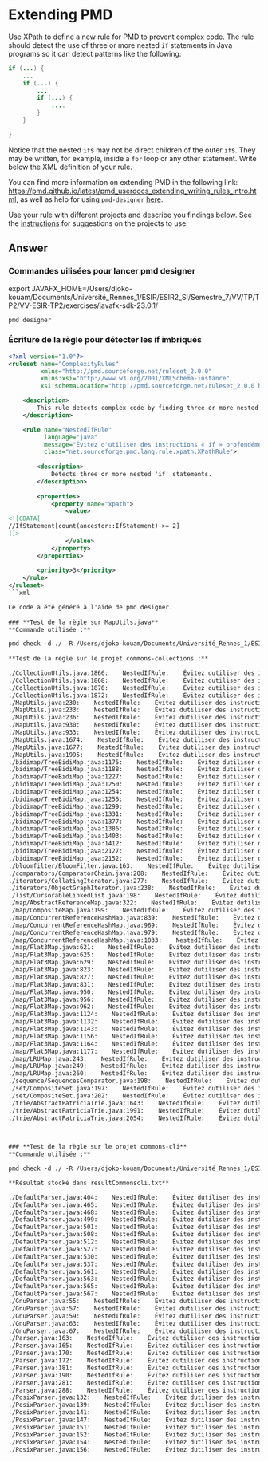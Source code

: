 # Extending PMD

Use XPath to define a new rule for PMD to prevent complex code. The rule should detect the use of three or more nested `if` statements in Java programs so it can detect patterns like the following:

```Java
if (...) {
    ...
    if (...) {
        ...
        if (...) {
            ....
        }
    }

}
```
Notice that the nested `if`s may not be direct children of the outer `if`s. They may be written, for example, inside a `for` loop or any other statement.
Write below the XML definition of your rule.

You can find more information on extending PMD in the following link: https://pmd.github.io/latest/pmd_userdocs_extending_writing_rules_intro.html, as well as help for using `pmd-designer` [here](./designer-help.md).

Use your rule with different projects and describe you findings below. See the [instructions](../sujet.md) for suggestions on the projects to use.

## Answer

### **Commandes uilisées pour lancer pmd designer**
export JAVAFX_HOME=/Users/djoko-kouam/Documents/Université_Rennes_1/ESIR/ESIR2_SI/Semestre_7/VV/TP/TP2/VV-ESIR-TP2/exercises/javafx-sdk-23.0.1/
    
    pmd designer
    
### **Écriture de la règle pour détecter les if imbriqués**

```xml
<?xml version="1.0"?>
<ruleset name="ComplexityRules"
         xmlns="http://pmd.sourceforge.net/ruleset_2.0.0"
         xmlns:xsi="http://www.w3.org/2001/XMLSchema-instance"
         xsi:schemaLocation="http://pmd.sourceforge.net/ruleset_2.0.0 http://pmd.sourceforge.net/ruleset_2.0.0.xsd">

    <description>
        This rule detects complex code by finding three or more nested 'if' statements.
    </description>

    <rule name="NestedIfRule"
          language="java"
          message="Évitez d'utiliser des instructions « if » profondément imbriquées. Envisagez de remanier le code pour en améliorer la lisibilité et la maintenance."
          class="net.sourceforge.pmd.lang.rule.xpath.XPathRule">
        
        <description>
            Detects three or more nested 'if' statements.
        </description>
        
        <properties>
            <property name="xpath">
                <value>
<![CDATA[
//IfStatement[count(ancestor::IfStatement) >= 2]
]]>
                </value>
            </property>
        </properties>
        
        <priority>3</priority>
    </rule>
</ruleset>
```xml

Ce code a été généré à l'aide de pmd designer.
    
### **Test de la règle sur MapUtils.java**
**Commande utilisée :**

pmd check -d ./ -R /Users/djoko-kouam/Documents/Université_Rennes_1/ESIR/ESIR2_SI/Semestre_7/VV/TP/TP2/VV-ESIR-TP2/exercises/complexity-rules.xml -f text -r resultCommonscollections.txt
    
**Test de la règle sur le projet commons-collections :**

./CollectionUtils.java:1866:    NestedIfRule:    Évitez dutiliser des instructions « if » profondément imbriquées. Envisagez de remanier le code pour en améliorer la lisibilité et la maintenance.
./CollectionUtils.java:1868:    NestedIfRule:    Évitez dutiliser des instructions « if » profondément imbriquées. Envisagez de remanier le code pour en améliorer la lisibilité et la maintenance.
./CollectionUtils.java:1870:    NestedIfRule:    Évitez dutiliser des instructions « if » profondément imbriquées. Envisagez de remanier le code pour en améliorer la lisibilité et la maintenance.
./CollectionUtils.java:1872:    NestedIfRule:    Évitez dutiliser des instructions « if » profondément imbriquées. Envisagez de remanier le code pour en améliorer la lisibilité et la maintenance.
./MapUtils.java:230:    NestedIfRule:    Évitez dutiliser des instructions « if » profondément imbriquées. Envisagez de remanier le code pour en améliorer la lisibilité et la maintenance.
./MapUtils.java:233:    NestedIfRule:    Évitez dutiliser des instructions « if » profondément imbriquées. Envisagez de remanier le code pour en améliorer la lisibilité et la maintenance.
./MapUtils.java:236:    NestedIfRule:    Évitez dutiliser des instructions « if » profondément imbriquées. Envisagez de remanier le code pour en améliorer la lisibilité et la maintenance.
./MapUtils.java:930:    NestedIfRule:    Évitez dutiliser des instructions « if » profondément imbriquées. Envisagez de remanier le code pour en améliorer la lisibilité et la maintenance.
./MapUtils.java:933:    NestedIfRule:    Évitez dutiliser des instructions « if » profondément imbriquées. Envisagez de remanier le code pour en améliorer la lisibilité et la maintenance.
./MapUtils.java:1674:    NestedIfRule:    Évitez dutiliser des instructions « if » profondément imbriquées. Envisagez de remanier le code pour en améliorer la lisibilité et la maintenance.
./MapUtils.java:1677:    NestedIfRule:    Évitez dutiliser des instructions « if » profondément imbriquées. Envisagez de remanier le code pour en améliorer la lisibilité et la maintenance.
./MapUtils.java:1995:    NestedIfRule:    Évitez dutiliser des instructions « if » profondément imbriquées. Envisagez de remanier le code pour en améliorer la lisibilité et la maintenance.
./bidimap/TreeBidiMap.java:1175:    NestedIfRule:    Évitez dutiliser des instructions « if » profondément imbriquées. Envisagez de remanier le code pour en améliorer la lisibilité et la maintenance.
./bidimap/TreeBidiMap.java:1188:    NestedIfRule:    Évitez dutiliser des instructions « if » profondément imbriquées. Envisagez de remanier le code pour en améliorer la lisibilité et la maintenance.
./bidimap/TreeBidiMap.java:1227:    NestedIfRule:    Évitez dutiliser des instructions « if » profondément imbriquées. Envisagez de remanier le code pour en améliorer la lisibilité et la maintenance.
./bidimap/TreeBidiMap.java:1250:    NestedIfRule:    Évitez dutiliser des instructions « if » profondément imbriquées. Envisagez de remanier le code pour en améliorer la lisibilité et la maintenance.
./bidimap/TreeBidiMap.java:1254:    NestedIfRule:    Évitez dutiliser des instructions « if » profondément imbriquées. Envisagez de remanier le code pour en améliorer la lisibilité et la maintenance.
./bidimap/TreeBidiMap.java:1255:    NestedIfRule:    Évitez dutiliser des instructions « if » profondément imbriquées. Envisagez de remanier le code pour en améliorer la lisibilité et la maintenance.
./bidimap/TreeBidiMap.java:1299:    NestedIfRule:    Évitez dutiliser des instructions « if » profondément imbriquées. Envisagez de remanier le code pour en améliorer la lisibilité et la maintenance.
./bidimap/TreeBidiMap.java:1331:    NestedIfRule:    Évitez dutiliser des instructions « if » profondément imbriquées. Envisagez de remanier le code pour en améliorer la lisibilité et la maintenance.
./bidimap/TreeBidiMap.java:1377:    NestedIfRule:    Évitez dutiliser des instructions « if » profondément imbriquées. Envisagez de remanier le code pour en améliorer la lisibilité et la maintenance.
./bidimap/TreeBidiMap.java:1386:    NestedIfRule:    Évitez dutiliser des instructions « if » profondément imbriquées. Envisagez de remanier le code pour en améliorer la lisibilité et la maintenance.
./bidimap/TreeBidiMap.java:1403:    NestedIfRule:    Évitez dutiliser des instructions « if » profondément imbriquées. Envisagez de remanier le code pour en améliorer la lisibilité et la maintenance.
./bidimap/TreeBidiMap.java:1412:    NestedIfRule:    Évitez dutiliser des instructions « if » profondément imbriquées. Envisagez de remanier le code pour en améliorer la lisibilité et la maintenance.
./bidimap/TreeBidiMap.java:2127:    NestedIfRule:    Évitez dutiliser des instructions « if » profondément imbriquées. Envisagez de remanier le code pour en améliorer la lisibilité et la maintenance.
./bidimap/TreeBidiMap.java:2152:    NestedIfRule:    Évitez dutiliser des instructions « if » profondément imbriquées. Envisagez de remanier le code pour en améliorer la lisibilité et la maintenance.
./bloomfilter/BloomFilter.java:163:    NestedIfRule:    Évitez dutiliser des instructions « if » profondément imbriquées. Envisagez de remanier le code pour en améliorer la lisibilité et la maintenance.
./comparators/ComparatorChain.java:208:    NestedIfRule:    Évitez dutiliser des instructions « if » profondément imbriquées. Envisagez de remanier le code pour en améliorer la lisibilité et la maintenance.
./iterators/CollatingIterator.java:277:    NestedIfRule:    Évitez dutiliser des instructions « if » profondément imbriquées. Envisagez de remanier le code pour en améliorer la lisibilité et la maintenance.
./iterators/ObjectGraphIterator.java:238:    NestedIfRule:    Évitez dutiliser des instructions « if » profondément imbriquées. Envisagez de remanier le code pour en améliorer la lisibilité et la maintenance.
./list/CursorableLinkedList.java:198:    NestedIfRule:    Évitez dutiliser des instructions « if » profondément imbriquées. Envisagez de remanier le code pour en améliorer la lisibilité et la maintenance.
./map/AbstractReferenceMap.java:322:    NestedIfRule:    Évitez dutiliser des instructions « if » profondément imbriquées. Envisagez de remanier le code pour en améliorer la lisibilité et la maintenance.
./map/CompositeMap.java:199:    NestedIfRule:    Évitez dutiliser des instructions « if » profondément imbriquées. Envisagez de remanier le code pour en améliorer la lisibilité et la maintenance.
./map/ConcurrentReferenceHashMap.java:839:    NestedIfRule:    Évitez dutiliser des instructions « if » profondément imbriquées. Envisagez de remanier le code pour en améliorer la lisibilité et la maintenance.
./map/ConcurrentReferenceHashMap.java:969:    NestedIfRule:    Évitez dutiliser des instructions « if » profondément imbriquées. Envisagez de remanier le code pour en améliorer la lisibilité et la maintenance.
./map/ConcurrentReferenceHashMap.java:979:    NestedIfRule:    Évitez dutiliser des instructions « if » profondément imbriquées. Envisagez de remanier le code pour en améliorer la lisibilité et la maintenance.
./map/ConcurrentReferenceHashMap.java:1033:    NestedIfRule:    Évitez dutiliser des instructions « if » profondément imbriquées. Envisagez de remanier le code pour en améliorer la lisibilité et la maintenance.
./map/Flat3Map.java:621:    NestedIfRule:    Évitez dutiliser des instructions « if » profondément imbriquées. Envisagez de remanier le code pour en améliorer la lisibilité et la maintenance.
./map/Flat3Map.java:625:    NestedIfRule:    Évitez dutiliser des instructions « if » profondément imbriquées. Envisagez de remanier le code pour en améliorer la lisibilité et la maintenance.
./map/Flat3Map.java:629:    NestedIfRule:    Évitez dutiliser des instructions « if » profondément imbriquées. Envisagez de remanier le code pour en améliorer la lisibilité et la maintenance.
./map/Flat3Map.java:823:    NestedIfRule:    Évitez dutiliser des instructions « if » profondément imbriquées. Envisagez de remanier le code pour en améliorer la lisibilité et la maintenance.
./map/Flat3Map.java:827:    NestedIfRule:    Évitez dutiliser des instructions « if » profondément imbriquées. Envisagez de remanier le code pour en améliorer la lisibilité et la maintenance.
./map/Flat3Map.java:831:    NestedIfRule:    Évitez dutiliser des instructions « if » profondément imbriquées. Envisagez de remanier le code pour en améliorer la lisibilité et la maintenance.
./map/Flat3Map.java:950:    NestedIfRule:    Évitez dutiliser des instructions « if » profondément imbriquées. Envisagez de remanier le code pour en améliorer la lisibilité et la maintenance.
./map/Flat3Map.java:956:    NestedIfRule:    Évitez dutiliser des instructions « if » profondément imbriquées. Envisagez de remanier le code pour en améliorer la lisibilité et la maintenance.
./map/Flat3Map.java:962:    NestedIfRule:    Évitez dutiliser des instructions « if » profondément imbriquées. Envisagez de remanier le code pour en améliorer la lisibilité et la maintenance.
./map/Flat3Map.java:1124:    NestedIfRule:    Évitez dutiliser des instructions « if » profondément imbriquées. Envisagez de remanier le code pour en améliorer la lisibilité et la maintenance.
./map/Flat3Map.java:1132:    NestedIfRule:    Évitez dutiliser des instructions « if » profondément imbriquées. Envisagez de remanier le code pour en améliorer la lisibilité et la maintenance.
./map/Flat3Map.java:1143:    NestedIfRule:    Évitez dutiliser des instructions « if » profondément imbriquées. Envisagez de remanier le code pour en améliorer la lisibilité et la maintenance.
./map/Flat3Map.java:1156:    NestedIfRule:    Évitez dutiliser des instructions « if » profondément imbriquées. Envisagez de remanier le code pour en améliorer la lisibilité et la maintenance.
./map/Flat3Map.java:1164:    NestedIfRule:    Évitez dutiliser des instructions « if » profondément imbriquées. Envisagez de remanier le code pour en améliorer la lisibilité et la maintenance.
./map/Flat3Map.java:1177:    NestedIfRule:    Évitez dutiliser des instructions « if » profondément imbriquées. Envisagez de remanier le code pour en améliorer la lisibilité et la maintenance.
./map/LRUMap.java:243:    NestedIfRule:    Évitez dutiliser des instructions « if » profondément imbriquées. Envisagez de remanier le code pour en améliorer la lisibilité et la maintenance.
./map/LRUMap.java:249:    NestedIfRule:    Évitez dutiliser des instructions « if » profondément imbriquées. Envisagez de remanier le code pour en améliorer la lisibilité et la maintenance.
./map/LRUMap.java:260:    NestedIfRule:    Évitez dutiliser des instructions « if » profondément imbriquées. Envisagez de remanier le code pour en améliorer la lisibilité et la maintenance.
./sequence/SequencesComparator.java:198:    NestedIfRule:    Évitez dutiliser des instructions « if » profondément imbriquées. Envisagez de remanier le code pour en améliorer la lisibilité et la maintenance.
./set/CompositeSet.java:197:    NestedIfRule:    Évitez dutiliser des instructions « if » profondément imbriquées. Envisagez de remanier le code pour en améliorer la lisibilité et la maintenance.
./set/CompositeSet.java:202:    NestedIfRule:    Évitez dutiliser des instructions « if » profondément imbriquées. Envisagez de remanier le code pour en améliorer la lisibilité et la maintenance.
./trie/AbstractPatriciaTrie.java:1643:    NestedIfRule:    Évitez dutiliser des instructions « if » profondément imbriquées. Envisagez de remanier le code pour en améliorer la lisibilité et la maintenance.
./trie/AbstractPatriciaTrie.java:1991:    NestedIfRule:    Évitez dutiliser des instructions « if » profondément imbriquées. Envisagez de remanier le code pour en améliorer la lisibilité et la maintenance.
./trie/AbstractPatriciaTrie.java:2054:    NestedIfRule:    Évitez dutiliser des instructions « if » profondément imbriquées. Envisagez de remanier le code pour en améliorer la lisibilité et la maintenance.


    
### **Test de la règle sur le projet commons-cli**
**Commande utilisée :**

pmd check -d ./ -R /Users/djoko-kouam/Documents/Université_Rennes_1/ESIR/ESIR2_SI/Semestre_7/VV/TP/TP2/VV-ESIR-TP2/exercises/complexity-rules.xml -f text -r resultCommonscli.txt

**Résultat stocké dans resultCommonscli.txt**

./DefaultParser.java:404:    NestedIfRule:    Évitez dutiliser des instructions « if » profondément imbriquées. Envisagez de remanier le code pour en améliorer la lisibilité et la maintenance.
./DefaultParser.java:465:    NestedIfRule:    Évitez dutiliser des instructions « if » profondément imbriquées. Envisagez de remanier le code pour en améliorer la lisibilité et la maintenance.
./DefaultParser.java:468:    NestedIfRule:    Évitez dutiliser des instructions « if » profondément imbriquées. Envisagez de remanier le code pour en améliorer la lisibilité et la maintenance.
./DefaultParser.java:499:    NestedIfRule:    Évitez dutiliser des instructions « if » profondément imbriquées. Envisagez de remanier le code pour en améliorer la lisibilité et la maintenance.
./DefaultParser.java:501:    NestedIfRule:    Évitez dutiliser des instructions « if » profondément imbriquées. Envisagez de remanier le code pour en améliorer la lisibilité et la maintenance.
./DefaultParser.java:508:    NestedIfRule:    Évitez dutiliser des instructions « if » profondément imbriquées. Envisagez de remanier le code pour en améliorer la lisibilité et la maintenance.
./DefaultParser.java:512:    NestedIfRule:    Évitez dutiliser des instructions « if » profondément imbriquées. Envisagez de remanier le code pour en améliorer la lisibilité et la maintenance.
./DefaultParser.java:527:    NestedIfRule:    Évitez dutiliser des instructions « if » profondément imbriquées. Envisagez de remanier le code pour en améliorer la lisibilité et la maintenance.
./DefaultParser.java:530:    NestedIfRule:    Évitez dutiliser des instructions « if » profondément imbriquées. Envisagez de remanier le code pour en améliorer la lisibilité et la maintenance.
./DefaultParser.java:537:    NestedIfRule:    Évitez dutiliser des instructions « if » profondément imbriquées. Envisagez de remanier le code pour en améliorer la lisibilité et la maintenance.
./DefaultParser.java:561:    NestedIfRule:    Évitez dutiliser des instructions « if » profondément imbriquées. Envisagez de remanier le code pour en améliorer la lisibilité et la maintenance.
./DefaultParser.java:563:    NestedIfRule:    Évitez dutiliser des instructions « if » profondément imbriquées. Envisagez de remanier le code pour en améliorer la lisibilité et la maintenance.
./DefaultParser.java:565:    NestedIfRule:    Évitez dutiliser des instructions « if » profondément imbriquées. Envisagez de remanier le code pour en améliorer la lisibilité et la maintenance.
./DefaultParser.java:567:    NestedIfRule:    Évitez dutiliser des instructions « if » profondément imbriquées. Envisagez de remanier le code pour en améliorer la lisibilité et la maintenance.
./GnuParser.java:55:    NestedIfRule:    Évitez dutiliser des instructions « if » profondément imbriquées. Envisagez de remanier le code pour en améliorer la lisibilité et la maintenance.
./GnuParser.java:57:    NestedIfRule:    Évitez dutiliser des instructions « if » profondément imbriquées. Envisagez de remanier le code pour en améliorer la lisibilité et la maintenance.
./GnuParser.java:59:    NestedIfRule:    Évitez dutiliser des instructions « if » profondément imbriquées. Envisagez de remanier le code pour en améliorer la lisibilité et la maintenance.
./GnuParser.java:63:    NestedIfRule:    Évitez dutiliser des instructions « if » profondément imbriquées. Envisagez de remanier le code pour en améliorer la lisibilité et la maintenance.
./GnuParser.java:67:    NestedIfRule:    Évitez dutiliser des instructions « if » profondément imbriquées. Envisagez de remanier le code pour en améliorer la lisibilité et la maintenance.
./Parser.java:163:    NestedIfRule:    Évitez dutiliser des instructions « if » profondément imbriquées. Envisagez de remanier le code pour en améliorer la lisibilité et la maintenance.
./Parser.java:165:    NestedIfRule:    Évitez dutiliser des instructions « if » profondément imbriquées. Envisagez de remanier le code pour en améliorer la lisibilité et la maintenance.
./Parser.java:170:    NestedIfRule:    Évitez dutiliser des instructions « if » profondément imbriquées. Envisagez de remanier le code pour en améliorer la lisibilité et la maintenance.
./Parser.java:172:    NestedIfRule:    Évitez dutiliser des instructions « if » profondément imbriquées. Envisagez de remanier le code pour en améliorer la lisibilité et la maintenance.
./Parser.java:181:    NestedIfRule:    Évitez dutiliser des instructions « if » profondément imbriquées. Envisagez de remanier le code pour en améliorer la lisibilité et la maintenance.
./Parser.java:190:    NestedIfRule:    Évitez dutiliser des instructions « if » profondément imbriquées. Envisagez de remanier le code pour en améliorer la lisibilité et la maintenance.
./Parser.java:281:    NestedIfRule:    Évitez dutiliser des instructions « if » profondément imbriquées. Envisagez de remanier le code pour en améliorer la lisibilité et la maintenance.
./Parser.java:288:    NestedIfRule:    Évitez dutiliser des instructions « if » profondément imbriquées. Envisagez de remanier le code pour en améliorer la lisibilité et la maintenance.
./PosixParser.java:132:    NestedIfRule:    Évitez dutiliser des instructions « if » profondément imbriquées. Envisagez de remanier le code pour en améliorer la lisibilité et la maintenance.
./PosixParser.java:139:    NestedIfRule:    Évitez dutiliser des instructions « if » profondément imbriquées. Envisagez de remanier le code pour en améliorer la lisibilité et la maintenance.
./PosixParser.java:141:    NestedIfRule:    Évitez dutiliser des instructions « if » profondément imbriquées. Envisagez de remanier le code pour en améliorer la lisibilité et la maintenance.
./PosixParser.java:147:    NestedIfRule:    Évitez dutiliser des instructions « if » profondément imbriquées. Envisagez de remanier le code pour en améliorer la lisibilité et la maintenance.
./PosixParser.java:151:    NestedIfRule:    Évitez dutiliser des instructions « if » profondément imbriquées. Envisagez de remanier le code pour en améliorer la lisibilité et la maintenance.
./PosixParser.java:152:    NestedIfRule:    Évitez dutiliser des instructions « if » profondément imbriquées. Envisagez de remanier le code pour en améliorer la lisibilité et la maintenance.
./PosixParser.java:154:    NestedIfRule:    Évitez dutiliser des instructions « if » profondément imbriquées. Envisagez de remanier le code pour en améliorer la lisibilité et la maintenance.
./PosixParser.java:156:    NestedIfRule:    Évitez dutiliser des instructions « if » profondément imbriquées. Envisagez de remanier le code pour en améliorer la lisibilité et la maintenance.

